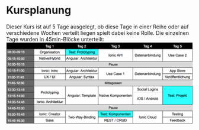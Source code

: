 # Kursplanung

Dieser Kurs ist auf 5 Tage ausgelegt, ob diese Tage in einer Reihe oder auf verschiedene Wochen verteilt liegen spielt dabei keine Rolle.  Die einzelnen Tage wurden in 45min-Blöcke unterteilt:  
![](/_allgemein/zeitplan_m335.png)



